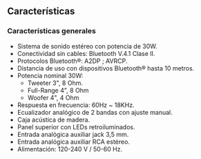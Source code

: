 ## Características

### Características generales

- Sistema de sonido estéreo con potencia de 30W.
- Conectividad sin cables: Bluetooth V.4.1 Clase II.
- Protocolos Bluetooth®: A2DP ; AVRCP.
- Distancia de uso con dispositivos Bluetooth®  hasta 10 metros.
- Potencia nominal 30W:
  - Tweeter 3", 8 Ohm.
  - Full-Range 4", 8 Ohm
  - Woofer 4", 4 Ohm
- Respuesta en frecuencia: 60Hz ~ 18KHz.
- Ecualizador analógico de 2 bandas con ajuste manual.
- Caja acústica de madera.
- Panel superior con LEDs retroiluminados.
- Entrada analógica auxiliar jack 3,5 mm.
- Entrada analógica auxiliar RCA estéreo.
- Alimentación: 120-240 V / 50-60 Hz.
